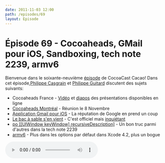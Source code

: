 ```yaml
---
date: 2011-11-03 12:00
path: /episodes/69
layout: Episode
---
```

# Épisode 69 - Cocoaheads, GMail pour iOS, Sandboxing, tech note 2239, armv6
<p>Bienvenue dans le soixante-neuvième <a href="https://archive.org/download/cacaocast/cacaocast_69.mp3" title="CocoaCast Cacao Episode 69">épisode</a> de CocoaCast Cacao! Dans cet épisode,<a href="http://www.twitter.com/philippec" title="Philippe Casgrain sur Twitter">Philippe Casgrain</a> et <a href="http://www.twitter.com/philippeguitard" title="Philippe Guitard sur Twitter">Philippe Guitard</a> discutent des sujets suivants:</p>
<ul><li>Cocoaheads France - <a href="http://vimeo.com/cocoaheadsrns" title="Vidéo">Vidéo</a> et <a href="http://cocoaheads.fr/" title="Diapos">diapos</a> des présentations disponibles en ligne</li>
<li><a href="http://cocoaheadsmtl.tumblr.com/post/11323077377/remember-remember-the-8th-of-november" title="Cocoaheads Montréal">Cocoaheads Montréal</a> - Réunion le 8 Novembre</li>
<li><a href="http://parislemon.com/post/12263286304/faith-no-more" title="Application Gmail pour iOS">Application Gmail pour iOS</a> - La réputation de Google en prend un coup</li>
<li><a href="http://developer.apple.com/news/" title="Le bac à sable s'en vient">Le bac à sable s'en vient</a> - C'est officiel mais <a href="http://www.macworld.com/article/163391/2011/11/app_store_sandboxing_coming_in_march_developers_wary.html" title="Article Macworld">inquiétant</a></li>
<li><a href="http://developer.apple.com/library/ios/#technotes/tn2239" title="po [[UIWindow keyWindow] recursiveDescription]">po [[UIWindow keyWindow] recursiveDescription]</a> - Un bon truc parmi d'autres dans la tech note 2239</li>
<li><a href="http://twitter.com/#!/jamesthomson/status/128460416438370304" title="armv6">armv6</a> - Plus dans les options par défaut dans Xcode 4.2, plus un bogue</li>
</ul>
<p><audio controls><source src="https://archive.org/download/cacaocast/cacaocast_69.mp3" type="audio/mpeg"><source src="https://archive.org/download/cacaocast/cacaocast_69.mp3" type="audio/mp4">Votre navigateur ne supporte pas l'élément audio / Your browser does not support the audio element.</audio></p>
